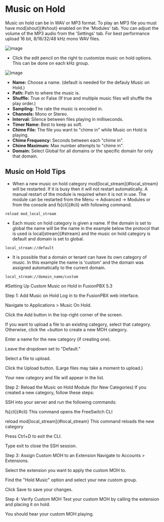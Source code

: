 # Music on Hold

Music on hold can be in WAV or MP3 format. To play an MP3 file you must
have mod[shout]{#shout} enabled on the \'Modules\' tab. You can adjust
the volume of the MP3 audio from the \'Settings\' tab. For best
performance upload 16 bit, 8/16/32/48 kHz mono WAV files.

![image](../_static/images/fusionpbx_moh.jpg)

-   Click the edit pencil on the right to customize music on hold
    options. This can be done on each kHz group.

![image](../_static/images/fusionpbx_moh1.jpg)

-   **Name:** Choose a name. (default is needed for the defauly Music on
    Hold.)
-   **Path:** Path to where the music is.
-   **Shuffle:** True or False (If true and multiple music files will
    shuffle the play order.)
-   **Sampling:** The rate the music is encoded in.
-   **Channels:** Mono or Stereo.
-   **Interval:** Silence between files playing in milliseconds.
-   **Timer Name:** Best to keep as soft.
-   **Chime File:** The file you want to \"chime in\" while Music on
    Hold is playing.
-   **Chime Frequency:** Seconds between each \"chime in\".
-   **Chime Maximum:** Max number attempts to \"chime in\".
-   **Domain:** Select Global for all domains or the specific domain for
    only that domain.

## Music on Hold Tips

-   When a new music on hold category mod[local_stream]{#local_stream}
    will be restarted. If it is busy then it will not restart
    automatically. A manual restart of the module is required when it is
    not in use. The module can be restarted from the Menu -\> Advanced
    -\> Modules or from the console and fs[cli]{#cli} with following
    command.

<!-- -->

    reload mod_local_stream

-   Each music on hold category is given a name. If the domain is set to
    global the name will be the name in the example below the protocol
    that is used is local[stream]{#stream} and the music on hold
    category is default and domain is set to global.

<!-- -->

    local_stream://default

-   It is possible that a domain or tenant can have its own category of
    music. In this example the name is \'custom\' and the domain was
    assigned automatically to the current domain.

<!-- -->

    local_stream://domain_name/custom

#Setting Up Custom Music on Hold in FusionPBX 5.3

Step 1: Add Music on Hold​ Log in to the FusionPBX web interface.

Navigate to Applications \> Music On Hold.

Click the Add button in the top-right corner of the screen.

If you want to upload a file to an existing category, select that
category. Otherwise, click the +button to create a new MOH category.

Enter a name for the new category (if creating one).

Leave the dropdown set to \"Default.\"

Select a file to upload.

Click the Upload button. (Large files may take a moment to upload.)

Your new category and file will appear in the list.

Step 2: Reload the Music on Hold Module (for New Categories)​ If you
created a new category, follow these steps:

SSH into your server and run the following commands:

fs[cli]{#cli} This command opens the FreeSwitch CLI

reload mod[local_stream]{#local_stream} This command reloads the new
category

Press Ctrl+D to exit the CLI.

Type exit to close the SSH session.

Step 3: Assign Custom MOH to an Extension​ Navigate to Accounts \>
Extensions.

Select the extension you want to apply the custom MOH to.

Find the \"Hold Music\" option and select your new custom group.

Click Save to save your changes.

Step 4: Verify Custom MOH​ Test your custom MOH by calling the extension
and placing it on hold.

You should hear your custom MOH playing.
